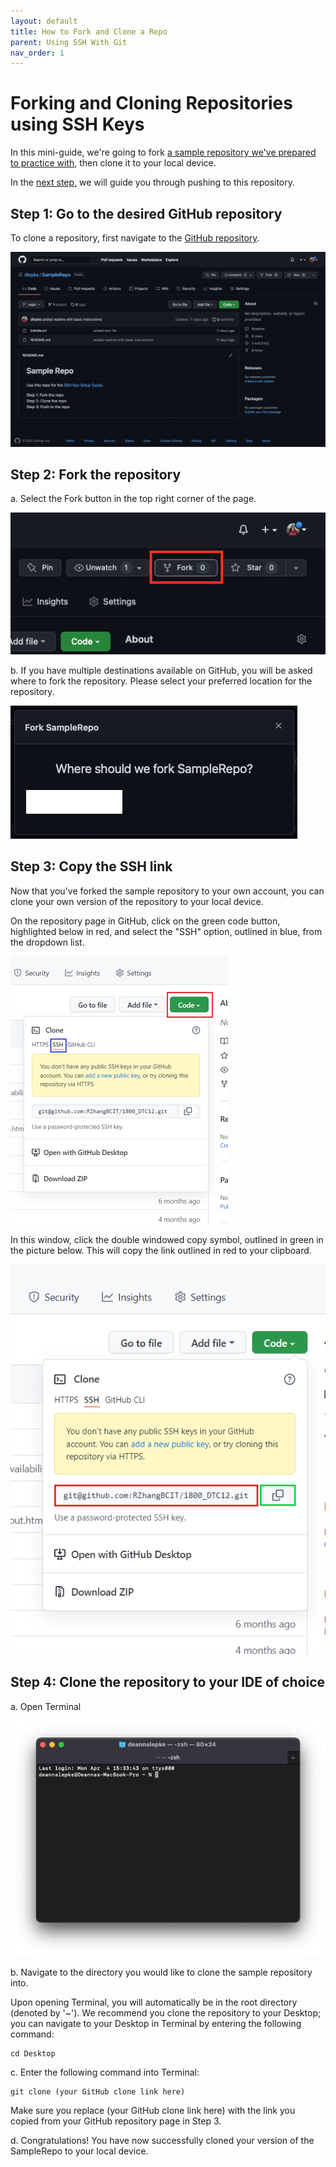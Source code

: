 ```yaml
---
layout: default
title: How to Fork and Clone a Repo
parent: Using SSH With Git
nav_order: 1
---
```


# Forking and Cloning Repositories using SSH Keys

In this mini-guide, we're going to fork [a sample repository we've prepared to practice with](https://github.com/dlepke/SampleRepo), then clone it to your local device.  

In the [next step,](https://dlepke.github.io/Deanna-Wilson-Ray/docs/UsingSSHWithGit/pushgit/) we will guide you through pushing to this repository.

## Step 1: Go to the desired GitHub repository
To clone a repository, first navigate to the [GitHub repository](https://github.com/dlepke/SampleRepo).

![](../../assets/images/github_sample_repo.png)

## Step 2: Fork the repository
a. Select the Fork button in the top right corner of the page.

![](../../assets/images/github_fork.png)

b. If you have multiple destinations available on GitHub, you will be asked where to fork the repository. Please select your preferred location for the repository.

![](../../assets/images/github_fork_where.png)

## Step 3: Copy the SSH link
Now that you've forked the sample repository to your own account, you can clone your own version of the repository to your local device.

On the repository page in GitHub, click on the green code button, highlighted below in red, and select the "SSH" option, outlined in blue, from the dropdown list.

![](../../assets/images/SSH_option.png)

In this window, click the double windowed copy symbol, outlined in green in the picture below. This will copy the link outlined in red to your clipboard.

![](../../assets/images/copy_github_link.png)

## Step 4: Clone the repository to your IDE of choice
a. Open Terminal

![](../../assets/images/Terminal-start.png)

b. Navigate to the directory you would like to clone the sample repository into.

Upon opening Terminal, you will automatically be in the root directory (denoted by '~'). We recommend you clone the repository to your Desktop; you can navigate to your Desktop in Terminal by entering the following command:

```
cd Desktop
```

c. Enter the following command into Terminal:

```
git clone (your GitHub clone link here)
```

Make sure you replace (your GitHub clone link here) with the link you copied from your GitHub repository page in Step 3. 

d. Congratulations! You have now successfully cloned your version of the SampleRepo to your local device.


